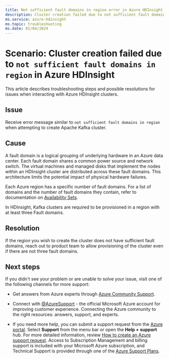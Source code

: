 ```yaml
---
title: Not sufficient fault domains in region error in Azure HDInsight
description: Cluster creation failed due to not sufficient fault domains in region in Azure HDInsight
ms.service: azure-hdinsight
ms.topic: troubleshooting
ms.date: 01/04/2024
---
```


# Scenario: Cluster creation failed due to `not sufficient fault domains in region` in Azure HDInsight

This article describes troubleshooting steps and possible resolutions for issues when interacting with Azure HDInsight clusters.

## Issue

Receive error message similar to `not sufficient fault domains in region` when attempting to create Apache Kafka cluster.

## Cause

A fault domain is a logical grouping of underlying hardware in an Azure data center. Each fault domain shares a common power source and network switch. The virtual machines and managed disks that implement the nodes within an HDInsight cluster are distributed across these fault domains. This architecture limits the potential impact of physical hardware failures.

Each Azure region has a specific number of fault domains. For a list of domains and the number of fault domains they contain, refer to documentation on [Availability Sets](/azure/virtual-machines/availability).

In HDInsight, Kafka clusters are required to be provisioned in a region with at least three Fault domains.

## Resolution

If the region you wish to create the cluster does not have sufficient fault domains, reach out to product team to allow provisioning of the cluster even if there are not three fault domains.

## Next steps

If you didn't see your problem or are unable to solve your issue, visit one of the following channels for more support:

* Get answers from Azure experts through [Azure Community Support](https://azure.microsoft.com/support/community/).

* Connect with [@AzureSupport](https://x.com/azuresupport) - the official Microsoft Azure account for improving customer experience. Connecting the Azure community to the right resources: answers, support, and experts.

* If you need more help, you can submit a support request from the [Azure portal](https://portal.azure.com/?#blade/Microsoft_Azure_Support/HelpAndSupportBlade/). Select **Support** from the menu bar or open the **Help + support** hub. For more detailed information, review [How to create an Azure support request](../../azure-portal/supportability/how-to-create-azure-support-request.md). Access to Subscription Management and billing support is included with your Microsoft Azure subscription, and Technical Support is provided through one of the [Azure Support Plans](https://azure.microsoft.com/support/plans/).
